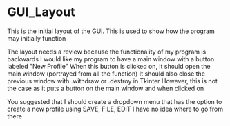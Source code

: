 # GUI_Layout
This is the initial layout of the GUi. This is used to show how the program may initially function

The layout needs a review because the functionality of my program is backwards
I would like my program to have a main window with a button labeled "New Profile"
When this button is clicked on, it should open the main window (portrayed from all the function)
It should also close the previous window with .withdraw or .destroy in Tkinter
However, this is not the case as it puts a button on the main window and when clicked on 

You suggested that I should create a dropdown menu that has the option to create a new profile using SAVE, FILE, EDIT
I have no idea where to go from there
